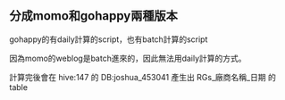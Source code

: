 ## 分成momo和gohappy兩種版本 ##

gohappy的有daily計算的script，也有batch計算的script

因為momo的weblog是batch進來的，因此無法用daily計算的方式。

計算完後會在 hive:147 的 DB:joshua_453041 產生出 RGs_廠商名稱_日期 的table


